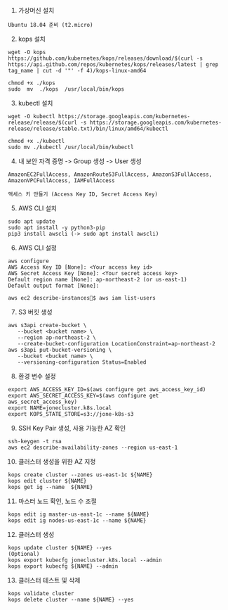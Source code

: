1. 가상머신 설치
```
Ubuntu 18.04 준비 (t2.micro)
```

2. kops 설치
```
wget -O kops https://github.com/kubernetes/kops/releases/download/$(curl -s https://api.github.com/repos/kubernetes/kops/releases/latest | grep tag_name | cut -d '"' -f 4)/kops-linux-amd64
```
```
chmod +x ./kops
sudo  mv  ./kops  /usr/local/bin/kops
```

3. kubectl 설치
```
wget -O kubectl https://storage.googleapis.com/kubernetes-release/release/$(curl -s https://storage.googleapis.com/kubernetes-release/release/stable.txt)/bin/linux/amd64/kubectl
```
```
chmod +x ./kubectl
sudo mv ./kubectl /usr/local/bin/kubectl
```

4. 내 보안 자격 증명 -> Group 생성 -> User 생성
```
AmazonEC2FullAccess, AmazonRoute53FullAccess, AmazonS3FullAccess, AmazonVPCFullAccess, IAMFullAccess
```
```
액세스 키 만들기 (Access Key ID, Secret Access Key)
```

5. AWS CLI 설치
```
sudo apt update
sudo apt install -y python3-pip
pip3 install awscli (-> sudo apt install awscli)
```
6. AWS CLI 설정
```
aws configure
AWS Access Key ID [None]: <Your access key id>
AWS Secret Access Key [None]: <Your secret access key>
Default region name [None]: ap-northeast-2 (or us-east-1)
Default output format [None]:
```
```
aws ec2 describe-instances$ aws iam list-users
```

7. S3 버킷 생성
```
aws s3api create-bucket \
   --bucket <bucket name> \
   --region ap-northeast-2 \
   --create-bucket-configuration LocationConstraint=ap-northeast-2
aws s3api put-bucket-versioning \
   --bucket <bucket name> \
   --versioning-configuration Status=Enabled
```

8. 환경 변수 설정
```
export AWS_ACCESS_KEY_ID=$(aws configure get aws_access_key_id)
export AWS_SECRET_ACCESS_KEY=$(aws configure get aws_secret_access_key)
export NAME=jonecluster.k8s.local
export KOPS_STATE_STORE=s3://jone-k8s-s3
```

9. SSH Key Pair 생성, 사용 가능한 AZ 확인
```
ssh-keygen -t rsa
aws ec2 describe-availability-zones --region us-east-1
```

10. 클러스터 생성을 위한 AZ 지정
```
kops create cluster --zones us-east-1c ${NAME}
kops edit cluster ${NAME}
kops get ig --name  ${NAME}
```

11. 마스터 노드 확인, 노드 수 조절
```
kops edit ig master-us-east-1c --name ${NAME}
kops edit ig nodes-us-east-1c --name ${NAME}
```

12. 클러스터 생성
```
kops update cluster ${NAME} --yes
(Optional)
kops export kubecfg jonecluster.k8s.local --admin
kops export kubecfg ${NAME} --admin
```

13. 클러스터 테스트 및 삭제
```
kops validate cluster 
kops delete cluster --name ${NAME} --yes
```